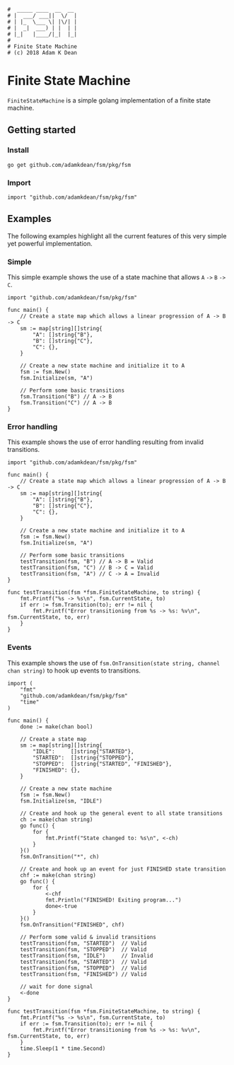 ```
#  _____ ____  __  __
# |  ___/ ___||  \/  |
# | |_  \___ \| |\/| |
# |  _|  ___) | |  | |
# |_|   |____/|_|  |_|
#
# Finite State Machine
# (c) 2018 Adam K Dean
```

# Finite State Machine

`FiniteStateMachine` is a simple golang implementation of a finite state machine.

## Getting started

### Install

`go get github.com/adamkdean/fsm/pkg/fsm`

### Import

`import "github.com/adamkdean/fsm/pkg/fsm"`

## Examples

The following examples highlight all the current features of this very simple yet powerful implementation.

### Simple

This simple example shows the use of a state machine that allows `A` `->` `B` ``->`` `C`.

```golang
import "github.com/adamkdean/fsm/pkg/fsm"

func main() {
	// Create a state map which allows a linear progression of A -> B -> C
	sm := map[string][]string{
		"A": []string{"B"},
		"B": []string{"C"},
		"C": {},
	}

	// Create a new state machine and initialize it to A
	fsm := fsm.New()
	fsm.Initialize(sm, "A")

	// Perform some basic transitions
	fsm.Transition("B") // A -> B
	fsm.Transition("C") // A -> B
}
```

### Error handling

This example shows the use of error handling resulting from invalid transitions.

```golang
import "github.com/adamkdean/fsm/pkg/fsm"

func main() {
	// Create a state map which allows a linear progression of A -> B -> C
	sm := map[string][]string{
		"A": []string{"B"},
		"B": []string{"C"},
		"C": {},
	}

	// Create a new state machine and initialize it to A
	fsm := fsm.New()
	fsm.Initialize(sm, "A")

	// Perform some basic transitions
	testTransition(fsm, "B") // A -> B = Valid
	testTransition(fsm, "C") // B -> C = Valid
	testTransition(fsm, "A") // C -> A = Invalid
}

func testTransition(fsm *fsm.FiniteStateMachine, to string) {
	fmt.Printf("%s -> %s\n", fsm.CurrentState, to)
	if err := fsm.Transition(to); err != nil {
		fmt.Printf("Error transitioning from %s -> %s: %v\n", fsm.CurrentState, to, err)
	}
}
```

### Events

This example shows the use of `fsm.OnTransition(state string, channel chan string)` to hook up events to transitions.

```golang
import (
	"fmt"
	"github.com/adamkdean/fsm/pkg/fsm"
	"time"
)

func main() {
	done := make(chan bool)

	// Create a state map
	sm := map[string][]string{
		"IDLE":     []string{"STARTED"},
		"STARTED":  []string{"STOPPED"},
		"STOPPED":  []string{"STARTED", "FINISHED"},
		"FINISHED": {},
	}

	// Create a new state machine
	fsm := fsm.New()
	fsm.Initialize(sm, "IDLE")

	// Create and hook up the general event to all state transitions
	ch := make(chan string)
	go func() {
		for {
			fmt.Printf("State changed to: %s\n", <-ch)
		}
	}()
	fsm.OnTransition("*", ch)

	// Create and hook up an event for just FINISHED state transition
	chf := make(chan string)
	go func() {
		for {
			<-chf
			fmt.Println("FINISHED! Exiting program...")
			done<-true
		}
	}()
	fsm.OnTransition("FINISHED", chf)

	// Perform some valid & invalid transitions
	testTransition(fsm, "STARTED")  // Valid
	testTransition(fsm, "STOPPED")  // Valid
	testTransition(fsm, "IDLE")     // Invalid
	testTransition(fsm, "STARTED")  // Valid
	testTransition(fsm, "STOPPED")  // Valid
	testTransition(fsm, "FINISHED") // Valid

	// wait for done signal
	<-done
}

func testTransition(fsm *fsm.FiniteStateMachine, to string) {
	fmt.Printf("%s -> %s\n", fsm.CurrentState, to)
	if err := fsm.Transition(to); err != nil {
		fmt.Printf("Error transitioning from %s -> %s: %v\n", fsm.CurrentState, to, err)
	}
	time.Sleep(1 * time.Second)
}
```
